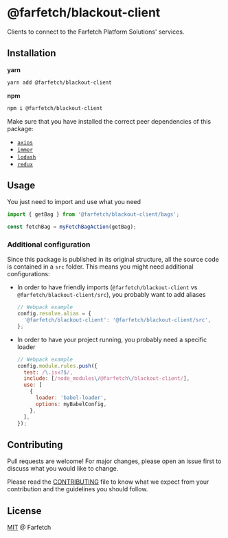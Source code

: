 # @farfetch/blackout-client

Clients to connect to the Farfetch Platform Solutions' services.

## Installation

**yarn**

```sh
yarn add @farfetch/blackout-client
```

**npm**

```sh
npm i @farfetch/blackout-client
```

Make sure that you have installed the correct peer dependencies of this package:

- [`axios`](https://www.npmjs.com/package/axios)
- [`immer`](https://www.npmjs.com/package/immer)
- [`lodash`](https://www.npmjs.com/package/lodash)
- [`redux`](https://www.npmjs.com/package/redux)

## Usage

You just need to import and use what you need

```js
import { getBag } from '@farfetch/blackout-client/bags';

const fetchBag = myFetchBagAction(getBag);
```

### Additional configuration

Since this package is published in its original structure, all the source code is contained in a `src` folder. This means you might need additional configurations:

- In order to have friendly imports (`@farfetch/blackout-client` vs `@farfetch/blackout-client/src`), you probably want to add aliases

  ```js
  // Webpack example
  config.resolve.alias = {
    '@farfetch/blackout-client': '@farfetch/blackout-client/src',
  };
  ```

- In order to have your project running, you probably need a specific loader
  ```js
  // Webpack example
  config.module.rules.push({
    test: /\.jsx?$/,
    include: [/node_modules\/@farfetch\/blackout-client/],
    use: [
      {
        loader: 'babel-loader',
        options: myBabelConfig,
      },
    ],
  });
  ```

## Contributing

Pull requests are welcome! For major changes, please open an issue first to discuss what you would like to change.

Please read the [CONTRIBUTING](../../CONTRIBUTING.md) file to know what we expect from your contribution and the guidelines you should follow.

## License

[MIT](../../LICENSE) @ Farfetch
